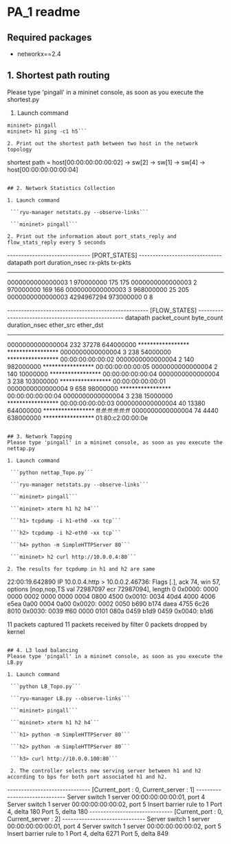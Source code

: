 # PA_1 readme

## Required packages
- networkx==2.4

## 1. Shortest path routing
Please type 'pingall' in a mininet console, as soon as you execute the shortest.py

1. Launch command
 
 ```ryu-manager shortest.py --observe-links
 mininet> pingall
 mininet> h1 ping -c1 h5```

2. Print out the shortest path between two host in the network topology
```
shortest path = host[00:00:00:00:00:02] -> sw[2] -> sw[1] -> sw[4] -> host[00:00:00:00:00:04]
```

## 2. Network Statistics Collection

1. Launch command

 ```ryu-manager netstats.py --observe-links```
 
 ```mininet> pingall```

2. Print out the information about port_stats_reply and flow_stats_reply every 5 seconds
```
------------------------------ [PORT_STATES] ------------------------------
datapath                port           duration_nsec    rx-pkts    tx-pkts
----------------        ----------     --------------   --------   --------
0000000000000003                 1          970000000        175        175
0000000000000003                 2          970000000        169        166
0000000000000003                 3          968000000         25        205
0000000000000003        4294967294          973000000          0          8

--------------------------------------------------- [FLOW_STATES] ---------------------------------------------------
datapath              packet_count       byte_count         duration_nsec        ether_src          ether_dst
----------------      -------------      -------------      ---------------      -----------------  -----------------
0000000000000004                232              37278            644000000      *****************  *****************
0000000000000004                  3                238             54000000      *****************  00:00:00:00:00:02
0000000000000004                  2                140            982000000      *****************  00:00:00:00:00:05
0000000000000004                  2                140             10000000      *****************  00:00:00:00:00:04
0000000000000004                  3                238            103000000      *****************  00:00:00:00:00:01
0000000000000004                  9                658             98000000      *****************  00:00:00:00:00:04
0000000000000004                  3                238             15000000      *****************  00:00:00:00:00:03
0000000000000004                 40              13380            644000000      *****************  ff:ff:ff:ff:ff:ff
0000000000000004                 74               4440            638000000      *****************  01:80:c2:00:00:0e
```

## 3. Network Tapping
Please type 'pingall' in a mininet console, as soon as you execute the nettap.py

1. Launch command

 ```python nettap_Topo.py```
 
 ```ryu-manager netstats.py --observe-links```
 
 ```mininet> pingall```
 
 ```mininet> xterm h1 h2 h4```
 
 ```h1> tcpdump -i h1-eth0 -xx tcp```
 
 ```h2> tcpdump -i h2-eth0 -xx tcp```
 
 ```h4> python -m SimpleHTTPServer 80```
 
 ```mininet> h2 curl http://10.0.0.4:80```

2. The results for tcpdump in h1 and h2 are same
```
22:00:19.642890 IP 10.0.0.4.http > 10.0.0.2.46736: Flags [.], ack 74, win 57, options [nop,nop,TS val 72987097 ecr 72987094], length 0
	0x0000:  0000 0000 0002 0000 0000 0004 0800 4500
	0x0010:  0034 40d4 4000 4006 e5ea 0a00 0004 0a00
	0x0020:  0002 0050 b690 b174 daea 4755 6c26 8010
	0x0030:  0039 ff60 0000 0101 080a 0459 b1d9 0459
	0x0040:  b1d6

11 packets captured
11 packets received by filter
0 packets dropped by kernel
```

## 4. L3 load balancing
Please type 'pingall' in a mininet console, as soon as you execute the LB.py

1. Launch command

 ```python LB_Topo.py```
 
 ```ryu-manager LB.py --observe-links```
 
 ```mininet> pingall```
 
 ```mininet> xterm h1 h2 h4```
 
 ```h1> python -m SimpleHTTPServer 80```
 
 ```h2> python -m SimpleHTTPServer 80```
 
 ```h3> curl http://10.0.0.100:80```

 2. The controller selects new serving server between h1 and h2 according to bps for both port associated h1 and h2.
 ```
------------------------------ [Current_port : 0, Current_server : 1] ------------------------------
Server switch 1
server 00:00:00:00:00:01, port 4
Server switch 1
server 00:00:00:00:00:02, port 5
Insert barrier rule to 1
Port 4, delta 180
Port 5, delta 180
------------------------------ [Current_port : 0, Current_server : 2] ------------------------------
Server switch 1
server 00:00:00:00:00:01, port 4
Server switch 1
server 00:00:00:00:00:02, port 5
Insert barrier rule to 1
Port 4, delta 6271
Port 5, delta 849
```
